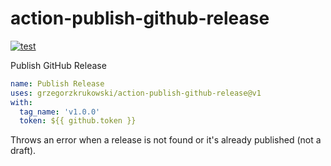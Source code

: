 # action-publish-github-release

[![test](https://github.com/grzegorzkrukowski/action-publish-github-release/actions/workflows/test.yml/badge.svg)](https://github.com/grzegorzkrukowski/action-publish-github-release/actions/workflows/test.yml)

Publish GitHub Release

```yaml
name: Publish Release
uses: grzegorzkrukowski/action-publish-github-release@v1
with:
  tag_name: 'v1.0.0'
  token: ${{ github.token }}
```

Throws an error when a release is not found or it's already published (not a draft).
